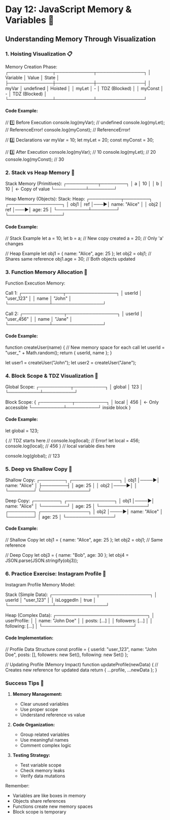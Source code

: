 # Day 12: JavaScript Memory & Variables 🧠
## Understanding Memory Through Visualization

### 1. Hoisting Visualization 📋


Memory Creation Phase:
┌──────────────┬────────────┬───────────────┐
│   Variable   │   Value    │     State     │
├──────────────┼────────────┼───────────────┤
│ myVar        │ undefined  │ Hoisted       │
│ myLet        │    -       │ TDZ (Blocked) │
│ myConst      │    -       │ TDZ (Blocked) │
└──────────────┴────────────┴───────────────┘


#### Code Example:

// 1️⃣ Before Execution
console.log(myVar);   // undefined
console.log(myLet);   // ReferenceError!
console.log(myConst); // ReferenceError!

// 2️⃣ Declarations
var myVar = 10;
let myLet = 20;
const myConst = 30;

// 3️⃣ After Execution
console.log(myVar);   // 10
console.log(myLet);   // 20
console.log(myConst); // 30


### 2. Stack vs Heap Memory 🏢


Stack Memory (Primitives):
┌──────────┬────────┐
│    a     │   10   │
│    b     │   10   │  ← Copy of value
└──────────┴────────┘

Heap Memory (Objects):
Stack:                    Heap:
┌──────────┬────────┐    ┌─────────────────┐
│  obj1    │   ref  │───►│ name: "Alice"   │
│  obj2    │   ref  │───►│ age: 25         │
└──────────┴────────┘    └─────────────────┘


#### Code Example:

// Stack Example
let a = 10;
let b = a;    // New copy created
a = 20;       // Only 'a' changes

// Heap Example
let obj1 = { name: "Alice", age: 25 };
let obj2 = obj1;  // Shares same reference
obj1.age = 30;    // Both objects updated


### 3. Function Memory Allocation 🔄


Function Execution Memory:

Call 1:
┌─────────────┬────────────────┐
│   userId    │ "user_123"     │
│   name      │ "John"         │
└─────────────┴────────────────┘

Call 2:
┌─────────────┬────────────────┐
│   userId    │ "user_456"     │
│   name      │ "Jane"         │
└─────────────┴────────────────┘


#### Code Example:

function createUser(name) {
    // New memory space for each call
    let userId = "user_" + Math.random();
    return { userId, name };
}

let user1 = createUser("John");
let user2 = createUser("Jane");


### 4. Block Scope & TDZ Visualization 🚧


Global Scope:
┌──────────┬──────────┐
│  global  │   123    │
└──────────┴──────────┘

Block Scope: {
    ┌──────────┬──────────┐
    │  local   │   456    │ ← Only accessible
    └──────────┴──────────┘    inside block
}


#### Code Example:

let global = 123;

{
    // TDZ starts here
    // console.log(local); // Error!
    let local = 456;
    console.log(local);  // 456
} // local variable dies here

console.log(global);  // 123


### 5. Deep vs Shallow Copy 📝


Shallow Copy:
┌────────┐     ┌───────────────┐
│ obj1   │────►│ name: "Alice" │
├────────┤     │ age: 25       │
│ obj2   │────►│               │
└────────┘     └───────────────┘

Deep Copy:
┌────────┐     ┌───────────────┐
│ obj1   │────►│ name: "Alice" │
└────────┘     │ age: 25       │
              └───────────────┘
┌────────┐     ┌───────────────┐
│ obj2   │────►│ name: "Alice" │
└────────┘     │ age: 25       │
              └───────────────┘


#### Code Example:

// Shallow Copy
let obj1 = { name: "Alice", age: 25 };
let obj2 = obj1;  // Same reference

// Deep Copy
let obj3 = { name: "Bob", age: 30 };
let obj4 = JSON.parse(JSON.stringify(obj3));


### 6. Practice Exercise: Instagram Profile 📱


Instagram Profile Memory Model:

Stack (Simple Data):
┌──────────────┬────────────────┐
│ userId       │ "user_123"     │
│ isLoggedIn   │ true           │
└──────────────┴────────────────┘

Heap (Complex Data):
┌─────────────────────────────┐
│ userProfile:                │
│   name: "John Doe"          │
│   posts: [...]             │
│   followers: [...]         │
│   following: [...]         │
└─────────────────────────────┘


#### Code Implementation:

// Profile Data Structure
const profile = {
    userId: "user_123",
    name: "John Doe",
    posts: [],
    followers: new Set(),
    following: new Set()
};

// Updating Profile (Memory Impact)
function updateProfile(newData) {
    // Creates new reference for updated data
    return { ...profile, ...newData };
}


### Success Tips 🌟

1. **Memory Management:**
   - Clear unused variables
   - Use proper scope
   - Understand reference vs value

2. **Code Organization:**
   - Group related variables
   - Use meaningful names
   - Comment complex logic

3. **Testing Strategy:**
   - Test variable scope
   - Check memory leaks
   - Verify data mutations

Remember:
- Variables are like boxes in memory
- Objects share references
- Functions create new memory spaces
- Block scope is temporary